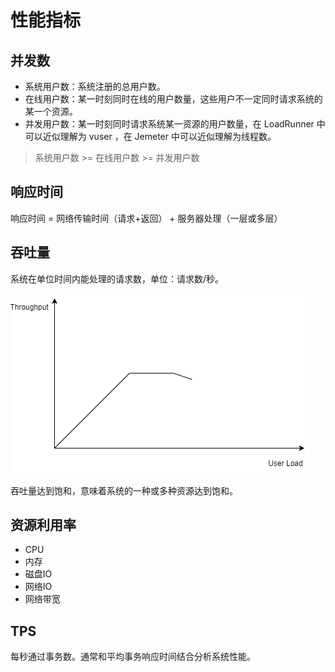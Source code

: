 # 性能指标

## 并发数

- 系统用户数：系统注册的总用户数。
- 在线用户数：某一时刻同时在线的用户数量，这些用户不一定同时请求系统的某一个资源。
- 并发用户数：某一时刻同时请求系统某一资源的用户数量，在 LoadRunner 中可以近似理解为 vuser ，在 Jemeter 中可以近似理解为线程数。

> 系统用户数 >= 在线用户数 >= 并发用户数

## 响应时间
响应时间 = 网络传输时间（请求+返回） + 服务器处理（一层或多层）

## 吞吐量
系统在单位时间内能处理的请求数，单位：请求数/秒。

![](./img/user-load-throughput.drawio.png)

吞吐量达到饱和，意味着系统的一种或多种资源达到饱和。

## 资源利用率

- CPU
- 内存
- 磁盘IO
- 网络IO
- 网络带宽

## TPS
每秒通过事务数。通常和平均事务响应时间结合分析系统性能。
